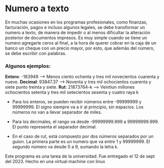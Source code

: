 # Numero a texto

En muchas ocasiones en los programas profesionales, como finanzas, facturación, pagos e
incluso algunos legales, se debe transformar un numero a texto, de manera de impedir o al
menos dificultar la alteración posterior de documentos impresos. 
Es muy simple cuando se tiene un numero agregarle ceros al final, a la hora de querer cobrar
en la caja de un banco un cheque con un precio mayor, por esto, que además del número, 
se debe escribir con palabras.

### Algunos ejemplos:

**Entero**:  -183949 --> Menos ciento ochenta y tres mil novecientos cuarenta y nueve.
**Decimal**:  93847.37 --> Noventa y tres mil ochocientos cuarenta y siete punto treinta y siete.
**Rut**: 21873764-k --> Veintiun millones ochocientos setenta y tres mil setecientos sesenta y cuatro raya k

- Para los enteros, se pueden recibir números entre -99999999 y 99999999. El signo
siempre va a ir al principio, sin espacios. Los números no van a llevar separador de miles.

- Para los decimales, el rango va desde -99999999.999 a 99999999.999. El punto representa
el separador decimal.

- En el caso de rut, está compuesto por dos números separados por un guion. La primera
parte es un numero que va entre 1 y 99999999. El segundo número va desde 0 a 9,
sumando la letra k.


Este programa es una tarea de la universidad. Fue entregado el 12 de sept del 2023.
Hecho en una virtual machine con linux 